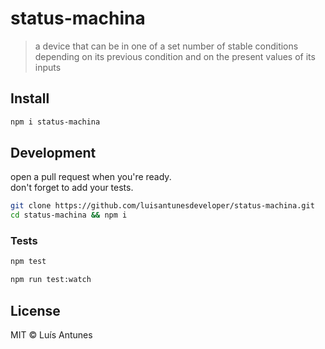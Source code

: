 # status-machina

> a device that can be in one of a set number of stable conditions depending on its previous condition and on the present values of its inputs

## Install

```sh
npm i status-machina
```

## Development

open a pull request when you're ready.  
don't forget to add your tests.

```sh
git clone https://github.com/luisantunesdeveloper/status-machina.git
cd status-machina && npm i
```

### Tests

```sh
npm test
```

```sh
npm run test:watch
```

## License

MIT © Luís Antunes
